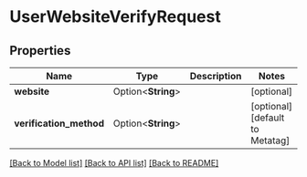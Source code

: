 # UserWebsiteVerifyRequest

## Properties

Name | Type | Description | Notes
------------ | ------------- | ------------- | -------------
**website** | Option<**String**> |  | [optional]
**verification_method** | Option<**String**> |  | [optional][default to Metatag]

[[Back to Model list]](../README.md#documentation-for-models) [[Back to API list]](../README.md#documentation-for-api-endpoints) [[Back to README]](../README.md)


